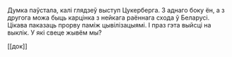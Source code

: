 

Думка паўстала, калі глядзеў выступ Цукерберга. З аднаго боку ён, а з другога можа быць карцінка з нейкага раённага схода ў Беларусі.
Цікава паказаць прорву паміж цывілізацыямі. І праз гэта выйсці на выклік. У які свеце жывём мы?

[[док]]
